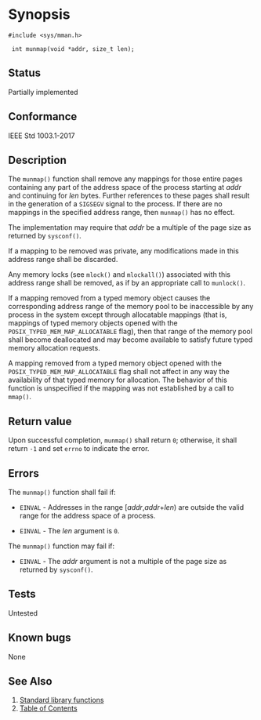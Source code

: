 # Synopsis 
`#include <sys/mman.h>`</br>

` int munmap(void *addr, size_t len);`</br>

## Status
Partially implemented
## Conformance
IEEE Std 1003.1-2017
## Description


The `munmap()` function shall remove any mappings for those entire pages containing any part of the address space of the
process starting at _addr_ and continuing for _len_ bytes. Further references to these pages shall result in the
generation of a `SIGSEGV` signal to the process. If there are no mappings in the specified address range, then `munmap()` has no
effect.

The implementation may require that _addr_ be a multiple of the page size as returned by `sysconf()`.

If a mapping to be removed was private, any modifications made in this address range shall be discarded.

Any memory locks (see `mlock()` and `mlockall()`) associated with this address range shall be removed, as if by an appropriate
call to `munlock()`. 

If a mapping removed from a typed memory object causes the corresponding address range of the memory pool to be inaccessible by any
process in the system except through allocatable mappings (that is, mappings of typed memory objects opened with the
`POSIX_TYPED_MEM_MAP_ALLOCATABLE` flag), then that range of the memory pool shall become deallocated and may become available to
satisfy future typed memory allocation requests.

A mapping removed from a typed memory object opened with the `POSIX_TYPED_MEM_MAP_ALLOCATABLE` flag shall not affect in any way
the availability of that typed memory for allocation. 
The behavior of this function is unspecified if the mapping was not established by a call to `mmap()`.


## Return value


Upon successful completion, `munmap()` shall return `0`; otherwise, it shall return `-1` and set `errno` to indicate the
error.


## Errors


The `munmap()` function shall fail if:


 * `EINVAL` - Addresses in the range [_addr_,_addr_+_len_) are outside the valid range for the address space of a
process.

 * `EINVAL` - The _len_ argument is `0`. </br>

The `munmap()` function may fail if: </br>

 * `EINVAL` - The _addr_ argument is not a multiple of the page size as returned by `sysconf()`. </br>





## Tests

Untested

## Known bugs

None

## See Also 
1. [Standard library functions](../README.md)
2. [Table of Contents](../../../README.md)

